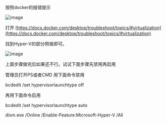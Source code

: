 
按照docker的报错提示

![image](https://github.com/user-attachments/assets/888802e3-cd5f-4e6d-9a6f-07fbecb8cf55)

打开
[https://docs.docker.com/desktop/troubleshoot/topics/#virtualization](https://docs.docker.com/desktop/troubleshoot/topics/#virtualization)

找到Hyper-V的部分照做即可。

![image](https://github.com/user-attachments/assets/e082161f-5be0-4de0-93d0-4883077d1b3b)

上面步骤做完后如果还不行。试试下面步骤先禁用再启用

管理员打开PS或者CMD
用下面命令禁用

bcdedit /set hypervisorlaunchtype off

再用下面命令启用

bcdedit /set hypervisorlaunchtype auto

dism.exe /Online /Enable-Feature:Microsoft-Hyper-V /All

